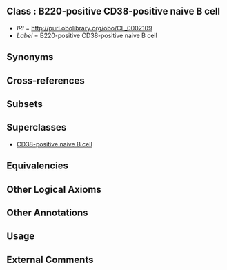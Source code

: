 
## Class : B220-positive CD38-positive naive B cell

 * *IRI* = http://purl.obolibrary.org/obo/CL_0002109
 * *Label* = B220-positive CD38-positive naive B cell

## Synonyms


## Cross-references


## Subsets


## Superclasses

 * [CD38-positive naive B cell](../../CL/01/CL_0002101.md)

## Equivalencies


## Other Logical Axioms


## Other Annotations


## Usage


## External Comments

